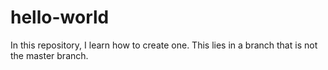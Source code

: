 # hello-world
In this repository, I learn how to create one.
This lies in a branch that is not the master branch.
